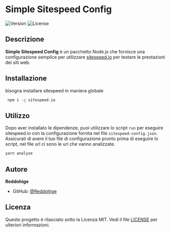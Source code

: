 # Simple Sitespeed Config

![Version](https://img.shields.io/badge/version-1.0.0-blue.svg)
![License](https://img.shields.io/badge/license-MIT-green.svg)

## Descrizione

**Simple Sitespeed Config** è un pacchetto Node.js che fornisce una configurazione semplice per utilizzare [sitespeed.io](https://github.com/sitespeedio/sitespeed.io) per testare le prestazioni dei siti web.

## Installazione

bisogna installare sitespeed in maniera globale

```bash
 npm i -g sitespeed.io
```

## Utilizzo

Dopo aver installato le dipendenze, puoi utilizzare lo script `run` per eseguire sitespeed.io con la configurazione fornita nel file `sitespeed-config.json`. Assicurati di avere il tuo file di configurazione pronto prima di eseguire lo script, nel file url ci sono le url che vanno analizzate.

```bash
yarn analyze
```

## Autore

**Reddohige**

-   GitHub: [@Reddohige](https://github.com/Reddohige)

## Licenza

Questo progetto è rilasciato sotto la Licenza MIT. Vedi il file [LICENSE](LICENSE) per ulteriori informazioni.
